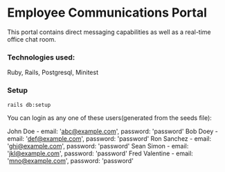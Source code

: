 # Employee Communications Portal

This portal contains direct messaging capabilities as well as a real-time office chat room. 

### Technologies used:

Ruby,
Rails,
Postgresql,
Minitest

### Setup

```rails db:setup```

You can login as any one of these users(generated from the seeds file):

John Doe - email: 'abc@example.com', password: 'password'
Bob Doey - email: 'def@example.com', password: 'password'
Ron Sanchez - email: 'ghi@example.com', password: 'password'
Sean Simon - email: 'jkl@example.com', password: 'password'
Fred Valentine - email: 'mno@example.com', password: 'password'

